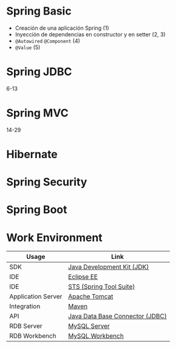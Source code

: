 # Spring Basic
* Creación de una aplicación Spring (1)
* Inyección de dependencias en constructor y en setter (2, 3)
* `@Autowired` `@Component` (4)
* `@Value` (5)

# Spring JDBC
6-13
# Spring MVC
14-29
# Hibernate
# Spring Security
# Spring Boot

# Work Environment
Usage     | Link
---       | ---
SDK | [Java Development Kit (JDK)](https://github.com/angular)
IDE | [Eclipse EE](https://github.com/angular)
IDE | [STS (Spring Tool Suite)](https://github.com/angular)
Application Server | [Apache Tomcat](https://github.com/angular)
Integration | [Maven](https://github.com/angular)
API | [Java Data Base Connector (JDBC)](https://github.com/angular)
RDB Server | [MySQL Server](https://github.com/angular)
RDB Workbench | [MySQL Workbench](https://github.com/angular)





